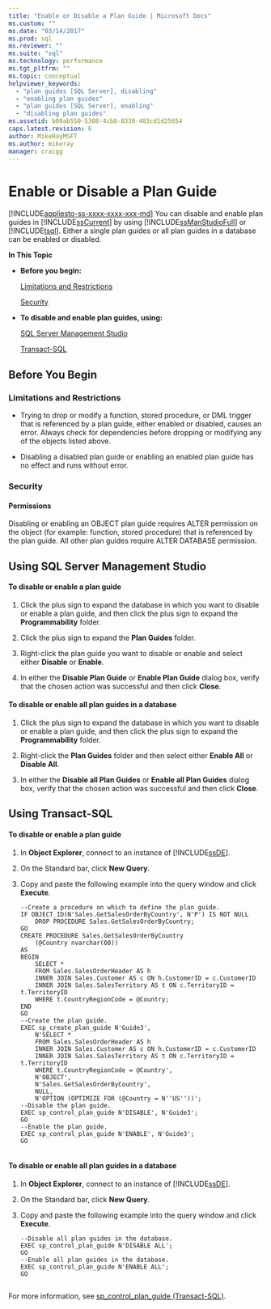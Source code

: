 ```yaml
---
title: "Enable or Disable a Plan Guide | Microsoft Docs"
ms.custom: ""
ms.date: "03/14/2017"
ms.prod: sql
ms.reviewer: ""
ms.suite: "sql"
ms.technology: performance
ms.tgt_pltfrm: ""
ms.topic: conceptual
helpviewer_keywords: 
  - "plan guides [SQL Server], disabling"
  - "enabling plan guides"
  - "plan guides [SQL Server], enabling"
  - "disabling plan guides"
ms.assetid: b00ab550-5308-4cb8-8330-483cd1d25654
caps.latest.revision: 6
author: MikeRayMSFT
ms.author: mikeray
manager: craigg
---
```

# Enable or Disable a Plan Guide
[!INCLUDE[appliesto-ss-xxxx-xxxx-xxx-md](../../includes/appliesto-ss-xxxx-xxxx-xxx-md.md)]
  You can disable and enable plan guides in [!INCLUDE[ssCurrent](../../includes/sscurrent-md.md)] by using [!INCLUDE[ssManStudioFull](../../includes/ssmanstudiofull-md.md)] or [!INCLUDE[tsql](../../includes/tsql-md.md)]. Either a single plan guides or all plan guides in a database can be enabled or disabled.  
  
 **In This Topic**  
  
-   **Before you begin:**  
  
     [Limitations and Restrictions](#Restrictions)  
  
     [Security](#Security)  
  
-   **To disable and enable plan guides, using:**  
  
     [SQL Server Management Studio](#SSMSProcedure)  
  
     [Transact-SQL](#TsqlProcedure)  
  
##  <a name="BeforeYouBegin"></a> Before You Begin  
  
###  <a name="Restrictions"></a> Limitations and Restrictions  
  
-   Trying to drop or modify a function, stored procedure, or DML trigger that is referenced by a plan guide, either enabled or disabled, causes an error. Always check for dependencies before dropping or modifying any of the objects listed above.  
  
-   Disabling a disabled plan guide or enabling an enabled plan guide has no effect and runs without error.  
  
###  <a name="Security"></a> Security  
  
####  <a name="Permissions"></a> Permissions  
 Disabling or enabling an OBJECT plan guide requires ALTER permission on the object (for example: function, stored procedure) that is referenced by the plan guide. All other plan guides require ALTER DATABASE permission.  
  
##  <a name="SSMSProcedure"></a> Using SQL Server Management Studio  
  
#### To disable or enable a plan guide  
  
1.  Click the plus sign to expand the database in which you want to disable or enable a plan guide, and then click the plus sign to expand the **Programmability** folder.  
  
2.  Click the plus sign to expand the **Plan Guides** folder.  
  
3.  Right-click the plan guide you want to disable or enable and select either **Disable** or **Enable**.  
  
4.  In either the **Disable Plan Guide** or **Enable Plan Guide** dialog box, verify that the chosen action was successful and then click **Close**.  
  
#### To disable or enable all plan guides in a database  
  
1.  Click the plus sign to expand the database in which you want to disable or enable a plan guide, and then click the plus sign to expand the **Programmability** folder.  
  
2.  Right-click the **Plan Guides** folder and then select either **Enable All** or **Disable All**.  
  
3.  In either the **Disable all Plan Guides** or **Enable all Plan Guides** dialog box, verify that the chosen action was successful and then click **Close**.  
  
##  <a name="TsqlProcedure"></a> Using Transact-SQL  
  
#### To disable or enable a plan guide  
  
1.  In **Object Explorer**, connect to an instance of [!INCLUDE[ssDE](../../includes/ssde-md.md)].  
  
2.  On the Standard bar, click **New Query**.  
  
3.  Copy and paste the following example into the query window and click **Execute**.  
  
    ```  
    --Create a procedure on which to define the plan guide.  
    IF OBJECT_ID(N'Sales.GetSalesOrderByCountry', N'P') IS NOT NULL  
        DROP PROCEDURE Sales.GetSalesOrderByCountry;  
    GO  
    CREATE PROCEDURE Sales.GetSalesOrderByCountry   
        (@Country nvarchar(60))  
    AS  
    BEGIN  
        SELECT *  
        FROM Sales.SalesOrderHeader AS h   
        INNER JOIN Sales.Customer AS c ON h.CustomerID = c.CustomerID  
        INNER JOIN Sales.SalesTerritory AS t ON c.TerritoryID = t.TerritoryID  
        WHERE t.CountryRegionCode = @Country;  
    END  
    GO  
    --Create the plan guide.  
    EXEC sp_create_plan_guide N'Guide3',  
        N'SELECT *  
        FROM Sales.SalesOrderHeader AS h   
        INNER JOIN Sales.Customer AS c ON h.CustomerID = c.CustomerID  
        INNER JOIN Sales.SalesTerritory AS t ON c.TerritoryID = t.TerritoryID  
        WHERE t.CountryRegionCode = @Country',  
        N'OBJECT',  
        N'Sales.GetSalesOrderByCountry',  
        NULL,  
        N'OPTION (OPTIMIZE FOR (@Country = N''US''))';  
    --Disable the plan guide.  
    EXEC sp_control_plan_guide N'DISABLE', N'Guide3';  
    GO  
    --Enable the plan guide.  
    EXEC sp_control_plan_guide N'ENABLE', N'Guide3';  
    GO  
  
    ```  
  
#### To disable or enable all plan guides in a database  
  
1.  In **Object Explorer**, connect to an instance of [!INCLUDE[ssDE](../../includes/ssde-md.md)].  
  
2.  On the Standard bar, click **New Query**.  
  
3.  Copy and paste the following example into the query window and click **Execute**.  
  
    ```  
    --Disable all plan guides in the database.  
    EXEC sp_control_plan_guide N'DISABLE ALL';  
    GO  
    --Enable all plan guides in the database.  
    EXEC sp_control_plan_guide N'ENABLE ALL';  
    GO  
  
    ```  
  
 For more information, see [sp_control_plan_guide &#40;Transact-SQL&#41;](../../relational-databases/system-stored-procedures/sp-control-plan-guide-transact-sql.md).  
  
  
